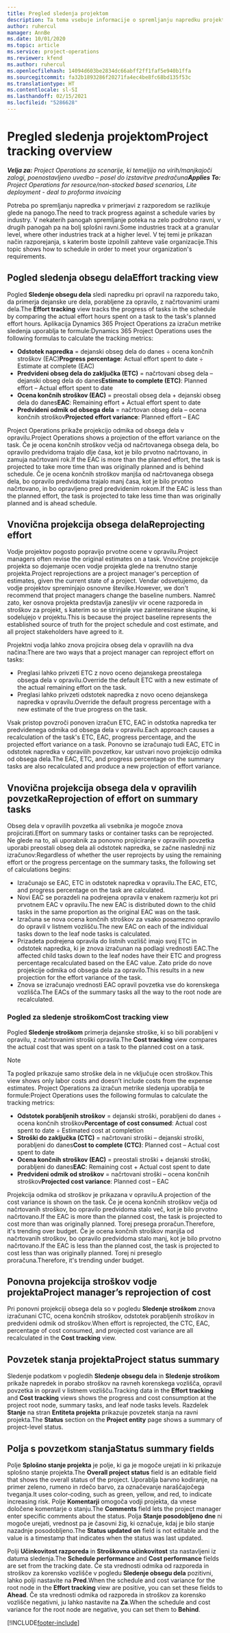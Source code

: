 ```yaml
---
title: Pregled sledenja projektom
description: Ta tema vsebuje informacije o spremljanju napredku projekta in porabi stroškov.
author: ruhercul
manager: AnnBe
ms.date: 10/01/2020
ms.topic: article
ms.service: project-operations
ms.reviewer: kfend
ms.author: ruhercul
ms.openlocfilehash: 14094d603be2834dc66abff2ff1faf5e940b1ffa
ms.sourcegitcommit: fa32b1893286f20271fa4ec4be8fc68bd135f53c
ms.translationtype: HT
ms.contentlocale: sl-SI
ms.lasthandoff: 02/15/2021
ms.locfileid: "5286628"
---
```

# <a name="project-tracking-overview"></a><span data-ttu-id="26d8c-103">Pregled sledenja projektom</span><span class="sxs-lookup"><span data-stu-id="26d8c-103">Project tracking overview</span></span>

<span data-ttu-id="26d8c-104">_**Velja za:** Project Operations za scenarije, ki temeljijo na virih/manjkajoči zalogi, poenostavljeno uvedbo – posel do izstavitve predračuna_</span><span class="sxs-lookup"><span data-stu-id="26d8c-104">_**Applies To:** Project Operations for resource/non-stocked based scenarios, Lite deployment - deal to proforma invoicing_</span></span>

<span data-ttu-id="26d8c-105">Potreba po spremljanju napredka v primerjavi z razporedom se razlikuje glede na panogo.</span><span class="sxs-lookup"><span data-stu-id="26d8c-105">The need to track progress against a schedule varies by industry.</span></span> <span data-ttu-id="26d8c-106">V nekaterih panogah spremljanje poteka na zelo podrobno ravni, v drugih panogah pa na bolj splošni ravni.</span><span class="sxs-lookup"><span data-stu-id="26d8c-106">Some industries track at a granular level, where other industries track at a higher level.</span></span> <span data-ttu-id="26d8c-107">V tej temi je prikazan način razporejanja, s katerim boste izpolnili zahteve vaše organizacije.</span><span class="sxs-lookup"><span data-stu-id="26d8c-107">This topic shows how to schedule in order to meet your organization's requirements.</span></span>

## <a name="effort-tracking-view"></a><span data-ttu-id="26d8c-108">Pogled sledenja obsegu dela</span><span class="sxs-lookup"><span data-stu-id="26d8c-108">Effort tracking view</span></span>

<span data-ttu-id="26d8c-109">Pogled **Sledenje obsegu dela** sledi napredku pri opravil na razporedu tako, da primerja dejanske ure dela, porabljene za opravilo, z načrtovanimi urami dela.</span><span class="sxs-lookup"><span data-stu-id="26d8c-109">The **Effort tracking** view tracks the progress of tasks in the schedule by comparing the actual effort hours spent on a task to the task's planned effort hours.</span></span> <span data-ttu-id="26d8c-110">Aplikacija Dynamics 365 Project Operations za izračun metrike sledenja uporablja te formule:</span><span class="sxs-lookup"><span data-stu-id="26d8c-110">Dynamics 365 Project Operations uses the following formulas to calculate the tracking metrics:</span></span>

- <span data-ttu-id="26d8c-111">**Odstotek napredka** = dejanski obseg dela do danes ÷ ocena končnih stroškov (EAC)</span><span class="sxs-lookup"><span data-stu-id="26d8c-111">**Progress percentage**: Actual effort spent to date ÷ Estimate at complete (EAC)</span></span> 
- <span data-ttu-id="26d8c-112">**Predvideni obseg dela do zaključka (ETC)** = načrtovani obseg dela – dejanski obseg dela do danes</span><span class="sxs-lookup"><span data-stu-id="26d8c-112">**Estimate to complete (ETC)**: Planned effort – Actual effort spent to date</span></span> 
- <span data-ttu-id="26d8c-113">**Ocena končnih stroškov (EAC)** = preostali obseg dela + dejanski obseg dela do danes</span><span class="sxs-lookup"><span data-stu-id="26d8c-113">**EAC**: Remaining effort + Actual effort spent to date</span></span> 
- <span data-ttu-id="26d8c-114">**Predvideni odmik od obsega dela** = načrtovan obseg dela – ocena končnih stroškov</span><span class="sxs-lookup"><span data-stu-id="26d8c-114">**Projected effort variance**: Planned effort – EAC</span></span>

<span data-ttu-id="26d8c-115">Project Operations prikaže projekcijo odmika od obsega dela v opravilu.</span><span class="sxs-lookup"><span data-stu-id="26d8c-115">Project Operations shows a projection of the effort variance on the task.</span></span> <span data-ttu-id="26d8c-116">Če je ocena končnih stroškov večja od načrtovanega obsega dela, bo opravilo predvidoma trajalo dlje časa, kot je bilo prvotno načrtovano, in zamuja načrtovani rok.</span><span class="sxs-lookup"><span data-stu-id="26d8c-116">If the EAC is more than the planned effort, the task is projected to take more time than was originally planned and is behind schedule.</span></span> <span data-ttu-id="26d8c-117">Če je ocena končnih stroškov manjša od načrtovanega obsega dela, bo opravilo predvidoma trajalo manj časa, kot je bilo prvotno načrtovano, in bo opravljeno pred predvidenim rokom.</span><span class="sxs-lookup"><span data-stu-id="26d8c-117">If the EAC is less than the planned effort, the task is projected to take less time than was originally planned and is ahead schedule.</span></span>

## <a name="reprojecting-effort"></a><span data-ttu-id="26d8c-118">Vnovična projekcija obsega dela</span><span class="sxs-lookup"><span data-stu-id="26d8c-118">Reprojecting effort</span></span>

<span data-ttu-id="26d8c-119">Vodje projektov pogosto popravijo prvotne ocene v opravilu.</span><span class="sxs-lookup"><span data-stu-id="26d8c-119">Project managers often revise the original estimates on a task.</span></span> <span data-ttu-id="26d8c-120">Vnovične projekcije projekta so dojemanje ocen vodje projekta glede na trenutno stanje projekta.</span><span class="sxs-lookup"><span data-stu-id="26d8c-120">Project reprojections are a project manager's perception of estimates, given the current state of a project.</span></span> <span data-ttu-id="26d8c-121">Vendar odsvetujemo, da vodje projektov spreminjajo osnovne številke.</span><span class="sxs-lookup"><span data-stu-id="26d8c-121">However, we don't recommend that project managers change the baseline numbers.</span></span> <span data-ttu-id="26d8c-122">Namreč zato, ker osnova projekta predstavlja zanesljiv vir ocene razporeda in stroškov za projekt, s katerim so se strinjale vse zainteresirane skupine, ki sodelujejo v projektu.</span><span class="sxs-lookup"><span data-stu-id="26d8c-122">This is because the project baseline represents the established source of truth for the project schedule and cost estimate, and all project stakeholders have agreed to it.</span></span>

<span data-ttu-id="26d8c-123">Projektni vodja lahko znova projicira obseg dela v opravilih na dva načina:</span><span class="sxs-lookup"><span data-stu-id="26d8c-123">There are two ways that a project manager can reproject effort on tasks:</span></span>

- <span data-ttu-id="26d8c-124">Preglasi lahko privzeti ETC z novo oceno dejanskega preostalega obsega dela v opravilu.</span><span class="sxs-lookup"><span data-stu-id="26d8c-124">Override the default ETC with a new estimate of the actual remaining effort on the task.</span></span> 
- <span data-ttu-id="26d8c-125">Preglasi lahko privzeti odstotek napredka z novo oceno dejanskega napredka v opravilu.</span><span class="sxs-lookup"><span data-stu-id="26d8c-125">Override the default progress percentage with a new estimate of the true progress on the task.</span></span>

<span data-ttu-id="26d8c-126">Vsak pristop povzroči ponoven izračun ETC, EAC in odstotka napredka ter predvidenega odmika od obsega dela v opravilu.</span><span class="sxs-lookup"><span data-stu-id="26d8c-126">Each approach causes a recalculation of the task's ETC, EAC, progress percentage, and the projected effort variance on a task.</span></span> <span data-ttu-id="26d8c-127">Ponovno se izračunajo tudi EAC, ETC in odstotek napredka v opravilih povzetkov, kar ustvari novo projekcijo odmika od obsega dela.</span><span class="sxs-lookup"><span data-stu-id="26d8c-127">The EAC, ETC, and progress percentage on the summary tasks are also recalculated and produce a new projection of effort variance.</span></span>

## <a name="reprojection-of-effort-on-summary-tasks"></a><span data-ttu-id="26d8c-128">Vnovična projekcija obsega dela v opravilih povzetka</span><span class="sxs-lookup"><span data-stu-id="26d8c-128">Reprojection of effort on summary tasks</span></span>

<span data-ttu-id="26d8c-129">Obseg dela v opravilih povzetka ali vsebnika je mogoče znova projicirati.</span><span class="sxs-lookup"><span data-stu-id="26d8c-129">Effort on summary tasks or container tasks can be reprojected.</span></span> <span data-ttu-id="26d8c-130">Ne glede na to, ali uporabnik za ponovno projiciranje v opravilih povzetka uporabi preostali obseg dela ali odstotek napredka, se začne naslednji niz izračunov:</span><span class="sxs-lookup"><span data-stu-id="26d8c-130">Regardless of whether the user reprojects by using the remaining effort or the progress percentage on the summary tasks, the following set of calculations begins:</span></span>

- <span data-ttu-id="26d8c-131">Izračunajo se EAC, ETC in odstotek napredka v opravilu.</span><span class="sxs-lookup"><span data-stu-id="26d8c-131">The EAC, ETC, and progress percentage on the task are calculated.</span></span>
- <span data-ttu-id="26d8c-132">Novi EAC se porazdeli na podrejena opravila v enakem razmerju kot pri prvotnem EAC v opravilu.</span><span class="sxs-lookup"><span data-stu-id="26d8c-132">The new EAC is distributed down to the child tasks in the same proportion as the original EAC was on the task.</span></span>
- <span data-ttu-id="26d8c-133">Izračuna se nova ocena končnih stroškov za vsako posamezno opravilo do opravil v listnem vozlišču.</span><span class="sxs-lookup"><span data-stu-id="26d8c-133">The new EAC on each of the individual tasks down to the leaf node tasks is calculated.</span></span> 
- <span data-ttu-id="26d8c-134">Prizadeta podrejena opravila do listnih vozlišč imajo svoj ETC in odstotek napredka, ki je znova izračunan na podlagi vrednosti EAC.</span><span class="sxs-lookup"><span data-stu-id="26d8c-134">The affected child tasks down to the leaf nodes have their ETC and progress percentage recalculated based on the EAC value.</span></span> <span data-ttu-id="26d8c-135">Zato pride do nove projekcije odmika od obsega dela za opravilo.</span><span class="sxs-lookup"><span data-stu-id="26d8c-135">This results in a new projection for the effort variance of the task.</span></span> 
- <span data-ttu-id="26d8c-136">Znova se izračunajo vrednosti EAC opravil povzetka vse do korenskega vozlišča.</span><span class="sxs-lookup"><span data-stu-id="26d8c-136">The EACs of the summary tasks all the way to the root node are recalculated.</span></span>

### <a name="cost-tracking-view"></a><span data-ttu-id="26d8c-137">Pogled za sledenje stroškom</span><span class="sxs-lookup"><span data-stu-id="26d8c-137">Cost tracking view</span></span> 

<span data-ttu-id="26d8c-138">Pogled **Sledenje stroškom** primerja dejanske stroške, ki so bili porabljeni v opravilu, z načrtovanimi stroški opravila.</span><span class="sxs-lookup"><span data-stu-id="26d8c-138">The **Cost tracking** view compares the actual cost that was spent on a task to the planned cost on a task.</span></span> 

> [!NOTE]
> <span data-ttu-id="26d8c-139">Ta pogled prikazuje samo stroške dela in ne vključuje ocen stroškov.</span><span class="sxs-lookup"><span data-stu-id="26d8c-139">This view shows only labor costs and doesn’t include costs from the expense estimates.</span></span> <span data-ttu-id="26d8c-140">Project Operations za izračun metrike sledenja uporablja te formule:</span><span class="sxs-lookup"><span data-stu-id="26d8c-140">Project Operations uses the following formulas to calculate the tracking metrics:</span></span>

- <span data-ttu-id="26d8c-141">**Odstotek porabljenih stroškov** = dejanski stroški, porabljeni do danes ÷ ocena končnih stroškov</span><span class="sxs-lookup"><span data-stu-id="26d8c-141">**Percentage of cost consumed**: Actual cost spent to date ÷ Estimated cost at completion</span></span>
- <span data-ttu-id="26d8c-142">**Stroški do zaključka (CTC)** = načrtovani stroški – dejanski stroški, porabljeni do danes</span><span class="sxs-lookup"><span data-stu-id="26d8c-142">**Cost to complete (CTC)**: Planned cost – Actual cost spent to date</span></span>
- <span data-ttu-id="26d8c-143">**Ocena končnih stroškov (EAC)** = preostali stroški + dejanski stroški, porabljeni do danes</span><span class="sxs-lookup"><span data-stu-id="26d8c-143">**EAC**: Remaining cost + Actual cost spent to date</span></span>
- <span data-ttu-id="26d8c-144">**Predvideni odmik od stroškov** = načrtovani stroški – ocena končnih stroškov</span><span class="sxs-lookup"><span data-stu-id="26d8c-144">**Projected cost variance**: Planned cost – EAC</span></span>

<span data-ttu-id="26d8c-145">Projekcija odmika od stroškov je prikazana v opravilu.</span><span class="sxs-lookup"><span data-stu-id="26d8c-145">A projection of the cost variance is shown on the task.</span></span> <span data-ttu-id="26d8c-146">Če je ocena končnih stroškov večja od načrtovanih stroškov, bo opravilo predvidoma stalo več, kot je bilo prvotno načrtovano.</span><span class="sxs-lookup"><span data-stu-id="26d8c-146">If the EAC is more than the planned cost, the task is projected to cost more than was originally planned.</span></span> <span data-ttu-id="26d8c-147">Torej presega proračun.</span><span class="sxs-lookup"><span data-stu-id="26d8c-147">Therefore, it's trending over budget.</span></span> <span data-ttu-id="26d8c-148">Če je ocena končnih stroškov manjša od načrtovanih stroškov, bo opravilo predvidoma stalo manj, kot je bilo prvotno načrtovano.</span><span class="sxs-lookup"><span data-stu-id="26d8c-148">If the EAC is less than the planned cost, the task is projected to cost less than was originally planned.</span></span> <span data-ttu-id="26d8c-149">Torej ni preseglo proračuna.</span><span class="sxs-lookup"><span data-stu-id="26d8c-149">Therefore, it's trending under budget.</span></span>

## <a name="project-managers-reprojection-of-cost"></a><span data-ttu-id="26d8c-150">Ponovna projekcija stroškov vodje projekta</span><span class="sxs-lookup"><span data-stu-id="26d8c-150">Project manager’s reprojection of cost</span></span>

<span data-ttu-id="26d8c-151">Pri ponovni projekciji obsega dela so v pogledu **Sledenje stroškom** znova izračunani CTC, ocena končnih stroškov, odstotek porabljenih stroškov in predvideni odmik od stroškov.</span><span class="sxs-lookup"><span data-stu-id="26d8c-151">When effort is reprojected, the CTC, EAC, percentage of cost consumed, and projected cost variance are all recalculated in the **Cost tracking** view.</span></span>

## <a name="project-status-summary"></a><span data-ttu-id="26d8c-152">Povzetek stanja projekta</span><span class="sxs-lookup"><span data-stu-id="26d8c-152">Project status summary</span></span>

<span data-ttu-id="26d8c-153">Sledenje podatkom v pogledih **Sledenje obsegu dela** in **Sledenje stroškom** prikaže napredek in porabo stroškov na ravneh korenskega vozlišča, opravil povzetka in opravil v listnem vozlišču.</span><span class="sxs-lookup"><span data-stu-id="26d8c-153">Tracking data in the **Effort tracking** and **Cost tracking** views shows the progress and cost consumption at the project root node, summary tasks, and leaf node tasks levels.</span></span> <span data-ttu-id="26d8c-154">Razdelek **Stanje** na stran **Entiteta projekta** prikazuje povzetek stanja na ravni projekta.</span><span class="sxs-lookup"><span data-stu-id="26d8c-154">The **Status** section on the **Project entity** page shows a summary of project-level status.</span></span>

## <a name="status-summary-fields"></a><span data-ttu-id="26d8c-155">Polja s povzetkom stanja</span><span class="sxs-lookup"><span data-stu-id="26d8c-155">Status summary fields</span></span>

<span data-ttu-id="26d8c-156">Polje **Splošno stanje projekta** je polje, ki ga je mogoče urejati in ki prikazuje splošno stanje projekta.</span><span class="sxs-lookup"><span data-stu-id="26d8c-156">The **Overall project status** field is an editable field that shows the overall status of the project.</span></span> <span data-ttu-id="26d8c-157">Uporablja barvno kodiranje, na primer zeleno, rumeno in rdečo barvo, za označevanje naraščajočega tveganja.</span><span class="sxs-lookup"><span data-stu-id="26d8c-157">It uses color-coding, such as green, yellow, and red, to indicate increasing risk.</span></span> <span data-ttu-id="26d8c-158">Polje **Komentarji** omogoča vodji projekta, da vnese določene komentarje o stanju.</span><span class="sxs-lookup"><span data-stu-id="26d8c-158">The **Comments** field lets the project manager enter specific comments about the status.</span></span> <span data-ttu-id="26d8c-159">Polja **Stanje posodobljeno dne** ni mogoče urejati, vrednost pa je časovni žig, ki označuje, kdaj je bilo stanje nazadnje posodobljeno.</span><span class="sxs-lookup"><span data-stu-id="26d8c-159">The **Status updated on** field is not editable and the value is a timestamp that indicates when the status was last updated.</span></span>

<span data-ttu-id="26d8c-160">Polji **Učinkovitost razporeda** in **Stroškovna učinkovitost** sta nastavljeni iz datuma sledenja.</span><span class="sxs-lookup"><span data-stu-id="26d8c-160">The **Schedule performance** and **Cost performance** fields are set from the tracking date.</span></span> <span data-ttu-id="26d8c-161">Če sta vrednosti odmika od razporeda in stroškov za korensko vozlišče v pogledu **Sledenje obsegu dela** pozitivni, lahko polji nastavite na **Pred**.</span><span class="sxs-lookup"><span data-stu-id="26d8c-161">When the schedule and cost variance for the root node in the **Effort tracking** view are positive, you can set these fields to **Ahead**.</span></span> <span data-ttu-id="26d8c-162">Če sta vrednosti odmika od razporeda in stroškov za korensko vozlišče negativni, ju lahko nastavite na **Za**.</span><span class="sxs-lookup"><span data-stu-id="26d8c-162">When the schedule and cost variance for the root node are negative, you can set them to **Behind**.</span></span>


[!INCLUDE[footer-include](../includes/footer-banner.md)]
